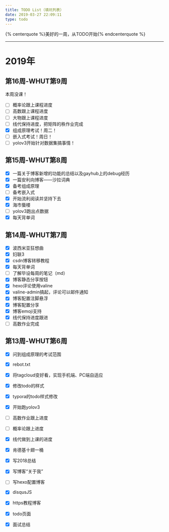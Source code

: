 ```yaml
---
title: TODO List（填坑列表）
date: 2019-03-27 22:09:11
type: todo
---
```


{% centerquote %}美好的一周，从TODO开始{% endcenterquote %}

---

# 2019年

## 第16周-WHUT第9周

本周没课！

- [ ] 概率论跟上课程进度
- [ ] 高数跟上课程进度
- [ ] 大物跟上课程进度
- [ ] 线代保持进度，把矩阵的秩作业完成
- [x] 组成原理考试！周二！
- [ ] 嵌入式考试！周日！
- [ ] yolov3开始针对数据集搞事情！

## 第15周-WHUT第8周

- [x] 一篇关于博客新增的功能的总结以及gayhub上的debug经历
- [x] 一篇安利向博客——沙拉词典
- [x] 备考组成原理
- [ ] 备考嵌入式
- [x] 开始流利阅读并坚持下去
- [x] 海市蜃楼
- [ ] yolov3跑出点数据
- [x] 每天背单词

## 第14周-WHUT第7周

- [x] 波西米亚狂想曲
- [x] 妇联3
- [x] csdn博客转移教程
- [x] 每天背单词
- [ ] 了解毕设每周的笔记（md）
- [x] 博客静态分享按钮
- [x] hexo评论使用valine
- [x] valine-admin搞起，评论可以邮件通知
- [x] 博客配置注脚悬浮
- [x] 博客配置分享
- [x] 博客emoji支持
- [x] 线代保持进度跟进
- [ ] 高数作业完成

## 第13周-WHUT第6周

- [x] 问到组成原理的考试范围
- [x] rebot.txt
- [x] 将tagcloud变好看，实现手机端、PC端自适应
- [x] 修改todo的样式
- [x] typora的todo样式修改
- [x] 开始跑yolov3
- [ ] 高数作业跟上进度
- [ ] 概率论跟上进度
- [x] 线代做到上课的进度
- [x] 肯德基十翅一桶
- [x] 写2018总结
- [x] 写博客“关于我”
- [ ] 写hexo配置博客
- [x] disqusJS
- [x] https教程博客
- [x] todo页面
- [x] 面试总结




